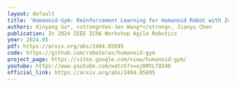```yaml
---
layout: default
title: 'Humanoid-Gym: Reinforcement Learning for Humanoid Robot with Zero-Shot Sim2Real Transfer'
authors: Xinyang Gu*, <strong>Yen-Jen Wang*</strong>, Jianyu Chen
publication: In 2024 IEEE ICRA Workshop Agile Robotics
year: 2024.05
pdf: https://arxiv.org/abs/2404.05695
code: https://github.com/roboterax/humanoid-gym
project_page: https://sites.google.com/view/humanoid-gym/
youtube: https://www.youtube.com/watch?v=xj6MtLfO248
official_link: https://arxiv.org/abs/2404.05695
---
```


